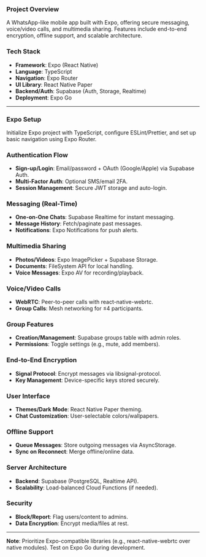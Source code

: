 ### **Project Overview**  
A WhatsApp-like mobile app built with Expo, offering secure messaging, voice/video calls, and multimedia sharing. Features include end-to-end encryption, offline support, and scalable architecture.  

### **Tech Stack**  
- **Framework**: Expo (React Native)  
- **Language**: TypeScript  
- **Navigation**: Expo Router  
- **UI Library**: React Native Paper  
- **Backend/Auth**: Supabase (Auth, Storage, Realtime)  
- **Deployment**: Expo Go  

---  

### **Expo Setup**  
Initialize Expo project with TypeScript, configure ESLint/Prettier, and set up basic navigation using Expo Router.  

### **Authentication Flow**  
- **Sign-up/Login**: Email/password + OAuth (Google/Apple) via Supabase Auth.  
- **Multi-Factor Auth**: Optional SMS/email 2FA.  
- **Session Management**: Secure JWT storage and auto-login.  

### **Messaging (Real-Time)**  
- **One-on-One Chats**: Supabase Realtime for instant messaging.  
- **Message History**: Fetch/paginate past messages.  
- **Notifications**: Expo Notifications for push alerts.  

### **Multimedia Sharing**  
- **Photos/Videos**: Expo ImagePicker + Supabase Storage.  
- **Documents**: FileSystem API for local handling.  
- **Voice Messages**: Expo AV for recording/playback.  

### **Voice/Video Calls**  
- **WebRTC**: Peer-to-peer calls with react-native-webrtc.  
- **Group Calls**: Mesh networking for ≤4 participants.  

### **Group Features**  
- **Creation/Management**: Supabase groups table with admin roles.  
- **Permissions**: Toggle settings (e.g., mute, add members).  

### **End-to-End Encryption**  
- **Signal Protocol**: Encrypt messages via libsignal-protocol.  
- **Key Management**: Device-specific keys stored securely.  

### **User Interface**  
- **Themes/Dark Mode**: React Native Paper theming.  
- **Chat Customization**: User-selectable colors/wallpapers.  

### **Offline Support**  
- **Queue Messages**: Store outgoing messages via AsyncStorage.  
- **Sync on Reconnect**: Merge offline/online data.  

### **Server Architecture**  
- **Backend**: Supabase (PostgreSQL, Realtime API).  
- **Scalability**: Load-balanced Cloud Functions (if needed).  

### **Security**  
- **Block/Report**: Flag users/content to admins.  
- **Data Encryption**: Encrypt media/files at rest.  

---  
**Note**: Prioritize Expo-compatible libraries (e.g., react-native-webrtc over native modules). Test on Expo Go during development.